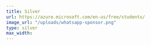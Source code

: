 ```yaml
---
title: Silver
url: https://azure.microsoft.com/en-us/free/students/
image_url: "/uploads/whatsapp-sponsor.png"
type: silver
max_width:
---
```

